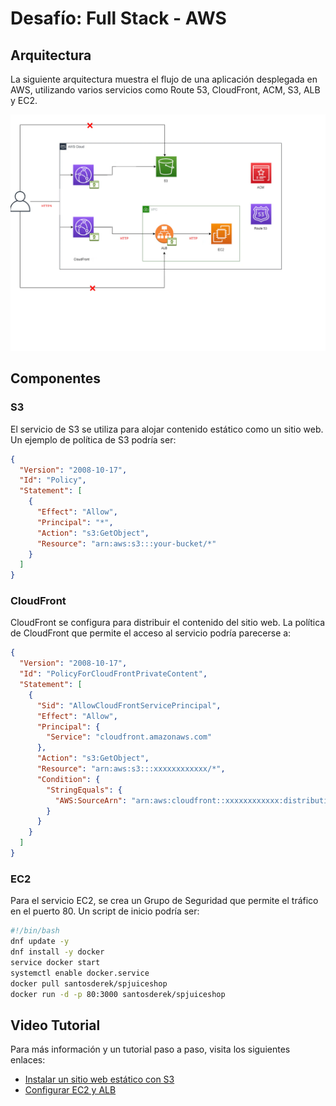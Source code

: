 # Desafío: Full Stack - AWS

## Arquitectura

La siguiente arquitectura muestra el flujo de una aplicación desplegada en AWS, utilizando varios servicios como Route 53, CloudFront, ACM, S3, ALB y EC2.

![Arquitectura AWS](./imagen/Cloudfront.png)


## Componentes

### S3

El servicio de S3 se utiliza para alojar contenido estático como un sitio web. Un ejemplo de política de S3 podría ser:

```json
{
  "Version": "2008-10-17",
  "Id": "Policy",
  "Statement": [
    {
      "Effect": "Allow",
      "Principal": "*",
      "Action": "s3:GetObject",
      "Resource": "arn:aws:s3:::your-bucket/*"
    }
  ]
}
```

### CloudFront

CloudFront se configura para distribuir el contenido del sitio web. La política de CloudFront que permite el acceso al servicio podría parecerse a:

```json
{
  "Version": "2008-10-17",
  "Id": "PolicyForCloudFrontPrivateContent",
  "Statement": [
    {
      "Sid": "AllowCloudFrontServicePrincipal",
      "Effect": "Allow",
      "Principal": {
        "Service": "cloudfront.amazonaws.com"
      },
      "Action": "s3:GetObject",
      "Resource": "arn:aws:s3:::xxxxxxxxxxxx/*",
      "Condition": {
        "StringEquals": {
          "AWS:SourceArn": "arn:aws:cloudfront::xxxxxxxxxxxx:distribution/xxxxxxxxxxxx"
        }
      }
    }
  ]
}
```

### EC2

Para el servicio EC2, se crea un Grupo de Seguridad que permite el tráfico en el puerto 80. Un script de inicio podría ser:

```bash
#!/bin/bash
dnf update -y
dnf install -y docker
service docker start
systemctl enable docker.service
docker pull santosderek/spjuiceshop
docker run -d -p 80:3000 santosderek/spjuiceshop
```

## Video Tutorial

Para más información y un tutorial paso a paso, visita los siguientes enlaces:

- [Instalar un sitio web estático con S3]([https://youtu.be/xxNahu0btIk](https://youtu.be/4bxVDFwqd5o))
- [Configurar EC2 y ALB](https://youtu.be/4bxDFvqd5o)
